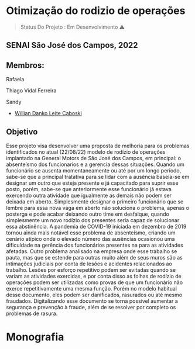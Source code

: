 # Otimização do rodizio de operações 

> Status Do Projeto : Em Desenvolvimento ⚠️

## SENAI São José dos Campos, 2022

## Membros:

Rafaela

Thiago Vidal Ferreira

Sandy

- [Willian Danko Leite Caboski](https://github.com/DankoCaboski)

## Objetivo
Esse projeto visa desenvolver uma proposta de melhoria para os problemas identificados no atual (22/08/22) modelo de rodízio de operações implantado na General Motors de São José dos Campos, em principal: o absenteísmo dos funcionarios e a gerencia dessas situações.
Quando um funcionário se ausenta momentaneamente ou até por um longo período, sabe-se que a principal tratativa para se lidar com a ausência baseia-se em designar um outro que esteja presente e já capacitado para suprir esse posto, porém, sabe-se que anteriormente esse funcionário já estava exercendo outra atividade que igualmente as demais não podem ser deixada em aberto. 
Simplesmente designar o primeiro funcionário que se lembre para essa nova vaga em aberto não soluciona o problema, apenas o posterga e pode acabar deixando outro time em desfalque, quando simplesmente um novo rodízio dos presentes seria capaz de solucionar essa abstinência.
A pandemia de COVID-19 iniciada em dezembro de 2019 tornou ainda mais notável esse problema de absenteísmo, criando um cenário atípico onde o elevado número das ausências ocasionou uma dificuldade na gerência dos funcionários presentes na para as atividades afetadas.
Outro problema analisado na empresa onde esse trabalho se pauta, mas que se estende para outras muito além de seus muros são as intimações judiciais por conta de lesões e acidentes relacionados ao trabalho. Lesões por esforço repetitivo podem ser evitadas quando se variam as atividades exercidas, e por conta disso as folhas de rodízio de operações podem ser utilizadas como provas de que um funcionário não exerce repetitivamente uma mesma função. Porém no modelo habitual desse documento, eles podem ser danificados, rasurados ou até mesmo fraudados. Digitalizando esse documento se torna possível aumentar a segurança e prevenção à fraude, além de se resolver por completo os problemas de rasura.

# Monografia

